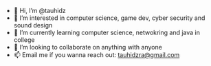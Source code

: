 - 👋 Hi, I’m @tauhidz
- 👀 I’m interested in computer science, game dev, cyber security and sound design 
- 🌱 I’m currently learning computer science, netwokring and java in college
- 💞️ I’m looking to collaborate on anything with anyone
- 📫 Email me if you wanna reach out: tauhidzra@gmail.com 
